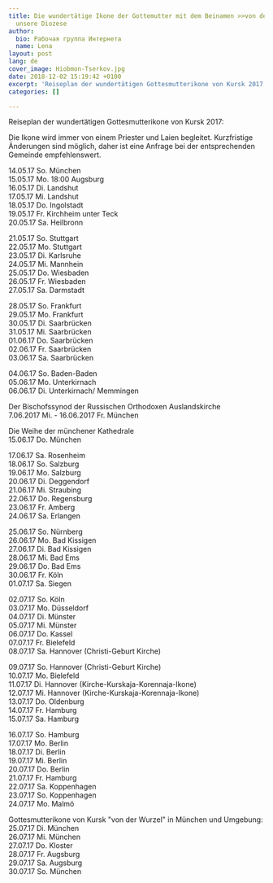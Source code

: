 ```yaml
---
title: Die wundertätige Ikone der Gottemutter mit dem Beinamen >>von der Wurzel<< besucht
  unsere Diozese
author:
  bio: Рабочая группа Интернета
  name: Lena
layout: post
lang: de
cover_image: Hiobmon-Tserkov.jpg
date: 2018-12-02 15:19:42 +0100
excerpt: 'Reiseplan der wundertätigen Gottesmutterikone von Kursk 2017: ...'
categories: []

---
```

Reiseplan der wundertätigen Gottesmutterikone von Kursk 2017:

Die Ikone wird immer von einem Priester und Laien begleitet.  Kurzfristige Änderungen sind möglich, daher ist eine Anfrage bei der  entsprechenden Gemeinde empfehlenswert.

14\.05.17 So. München  
 15.05.17 Mo. 18:00 Augsburg  
 16.05.17 Di.  Landshut  
 17.05.17 Mi. Landshut  
 18.05.17 Do. Ingolstadt  
 19.05.17 Fr. Kirchheim unter Teck  
 20.05.17 Sa. Heilbronn

21\.05.17 So. Stuttgart  
 22.05.17 Mo. Stuttgart  
 23.05.17 Di. Karlsruhe  
 24.05.17 Mi. Mannhein  
 25.05.17 Do. Wiesbaden  
 26.05.17 Fr. Wiesbaden  
 27.05.17 Sa. Darmstadt  

28\.05.17 So. Frankfurt  
 29.05.17 Mo. Frankfurt  
 30.05.17 Di. Saarbrücken  
 31.05.17 Mi. Saarbrücken  
 01.06.17 Do. Saarbrücken  
 02.06.17 Fr. Saarbrücken  
 03.06.17 Sa. Saarbrücken

04\.06.17 So.      Baden-Baden  
 05.06.17 Mo.     Unterkirnach  
 06.06.17 Di.     Unterkirnach/ Memmingen

Der Bischofssynod der Russischen Orthodoxen Auslandskirche  
 7.06.2017 Mi. - 16.06.2017 Fr. München

Die Weihe der münchener Kathedrale  
 15.06.17 Do. München

17\.06.17 Sa. Rosenheim  
 18.06.17 So. Salzburg  
 19.06.17 Mo. Salzburg  
 20.06.17 Di. Deggendorf  
 21.06.17 Mi. Straubing  
 22.06.17 Do. Regensburg  
 23.06.17 Fr. Amberg  
 24.06.17 Sa. Erlangen

25\.06.17 So. Nürnberg  
 26.06.17 Mo. Bad Kissigen  
 27.06.17 Di. Bad Kissigen  
 28.06.17 Mi. Bad Ems  
 29.06.17 Do. Bad Ems  
 30.06.17 Fr. Köln  
 01.07.17 Sa. Siegen    

02\.07.17 So. Köln  
 03.07.17 Mo. Düsseldorf  
 04.07.17 Di. Münster  
 05.07.17 Mi. Münster  
 06.07.17 Do. Kassel  
 07.07.17 Fr. Bielefeld  
 08.07.17 Sa. Hannover (Christi-Geburt Kirche)  

09\.07.17 So. Hannover (Christi-Geburt Kirche)  
 10.07.17 Mo. Bielefeld  
 11.07.17 Di. Hannover (Kirche-Kurskaja-Korennaja-Ikone)  
 12.07.17 Mi. Hannover (Kirche-Kurskaja-Korennaja-Ikone)  
 13.07.17 Do. Oldenburg  
 14.07.17 Fr. Hamburg  
 15.07.17 Sa. Hamburg    

16\.07.17 So. Hamburg  
 17.07.17 Mo. Berlin  
 18.07.17 Di. Berlin  
 19.07.17 Mi. Berlin  
 20.07.17 Do. Berlin  
 21.07.17 Fr. Hamburg  
 22.07.17 Sa. Koppenhagen  
 23.07.17 So. Koppenhagen  
 24.07.17 Mo. Malmö

Gottesmutterikone von Kursk "von der Wurzel" in München und Umgebung:  
 25.07.17 Di. München  
 26.07.17 Mi. München  
 27.07.17 Do. Kloster  
 28.07.17 Fr. Augsburg  
 29.07.17 Sa. Augsburg  
 30.07.17 So. München
